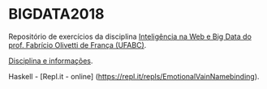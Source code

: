 # BIGDATA2018

Repositório de exercícios da disciplina [Inteligência na Web e Big Data do prof. Fabrício Olivetti de França (UFABC)](https://folivetti.github.io/courses/BigData/).

[Disciplina e informações](https://folivetti.github.io/teaching/).

Haskell - [Repl.it - online] (https://repl.it/repls/EmotionalVainNamebinding).
